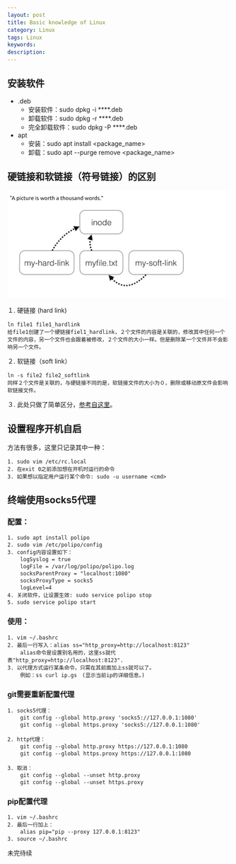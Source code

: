 ```yaml
---
layout: post
title: Basic knowledge of Linux
category: Linux
tags: Linux
keywords:
description:
---
```


## 安装软件

* .deb
  * 安装软件：sudo dpkg -i ****.deb
  * 卸载软件：sudo dpkg -r ****.deb
  * 完全卸载软件：sudo dpkg -P ****.deb
* apt
  * 安装：sudo apt install <package_name>
  * 卸载：sudo apt --purge remove <package_name>

## 硬链接和软链接（符号链接）的区别

![hard_and_soft_link](assets/markdown-img-paste-20170807204239791.png)

１. 硬链接 (hard link)

    ln file1 file1_hardlink
    给file1创建了一个硬链接fiel1_hardlink，２个文件的内容是关联的，修改其中任何一个文件的内容，另一个文件也会跟着被修改，２个文件的大小一样。但是删除某一个文件并不会影响另一个文件。

２. 软链接（soft link）

    ln -s file2 file2_softlink
    同样２个文件是关联的，与硬链接不同的是，软链接文件的大小为０，删除或移动原文件会影响软链接文件。

３. 此处只做了简单区分，[参考自这里](https://askubuntu.com/questions/108771/what-is-the-difference-between-a-hard-link-and-a-symbolic-link)。

## 设置程序开机自启

方法有很多，这里只记录其中一种：

    1. sudo vim /etc/rc.local
    2. 在exit 0之前添加想在开机时运行的命令
    3. 如果想以指定用户运行某个命令: sudo -u username <cmd>

## 终端使用socks5代理

### 配置：

    1. sudo apt install polipo
    2. sudo vim /etc/polipo/config
    3. config内容设置如下：
        logSyslog = true
        logFile = /var/log/polipo/polipo.log
        socksParentProxy = "localhost:1080"
        socksProxyType = socks5
        logLevel=4
    4. 关闭软件，让设置生效: sudo service polipo stop
    5. sudo service polipo start

### 使用：

    1. vim ~/.bashrc
    2. 最后一行写入：alias ss="http_proxy=http://localhost:8123"
        alias命令是设置别名用的，这里ss就代表"http_proxy=http://localhost:8123".
    3. 以代理方式运行某条命令，只需在其前面加上ss就可以了。
        例如：ss curl ip.gs　(显示当前ip的详细信息。)

### git需要重新配置代理

    1. socks5代理：
        git config --global http.proxy 'socks5://127.0.0.1:1080'
        git config --global https.proxy 'socks5://127.0.0.1:1080'

    2. http代理：
        git config --global http.proxy https://127.0.0.1:1080
        git config --global https.proxy https://127.0.0.1:1080

    3. 取消：
        git config --global --unset http.proxy
        git config --global --unset https.proxy

### pip配置代理

    1. vim ~/.bashrc
    2. 最后一行加上：
        alias pip="pip --proxy 127.0.0.1:8123"
    3. source ~/.bashrc





未完待续
